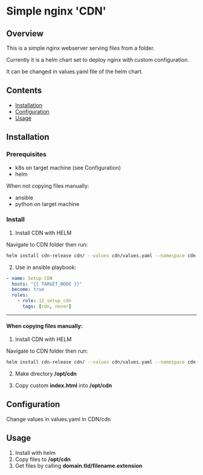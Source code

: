 # Simple nginx 'CDN'

## Overview

This is a simple nginx webserver serving files from a folder.

Currently it is a helm chart set to deploy nginx with custom configuration. 

It can be changed in values.yaml file of the helm chart.
## Contents

- [Installation](#installation)
- [Configuration](#configuration)
- [Usage](#usage)

## Installation

### Prerequisites

- k8s on target machine (see Configuration)
- helm

When not copying files manually:
- ansible
- python on target machine

### Install

1. Install CDN with HELM

Navigate to CDN folder then run:
```bash
helm install cdn-release cdn/ --values cdn/values.yaml --namespace cdn
```

2. Use in ansible playbook: 
```yaml
- name: Setup CDN
  hosts: "{{ TARGET_NODE }}"
  become: true
  roles:
    - role: 12_setup_cdn
      tags: [cdn, never]
```
---
#### When copying files manually:

1. Install CDN with HELM

Navigate to CDN folder then run:
```bash
helm install cdn-release cdn/ --values cdn/values.yaml --namespace cdn
```

2. Make directory **/opt/cdn**

3. Copy custom **index.html** into **/opt/cdn**

## Configuration

Change values in values.yaml in CDN/cdn

## Usage

1. Install with helm
2. Copy files to **/opt/cdn**
3. Get files by calling **domain.tld/filename.extension**